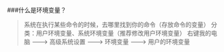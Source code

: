 ###什么是环境变量？

> 系统在执行某些命令的时候，去哪里找到你的命令（存放命令的变量）
> 分类：用户环境变量、系统环境变量（推荐修改用户环境变量）
> 右键我的电脑 ---> 高级系统设置 ---> 环境变量 ---> 用户的环境变量